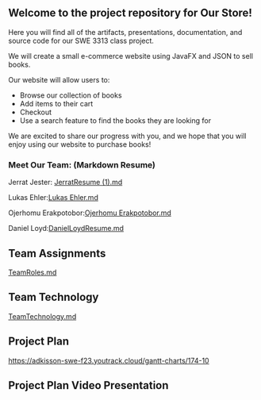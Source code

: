 ## Welcome to the project repository for Our Store!

Here you will find all of the artifacts, presentations, documentation, and source code for our SWE 3313 class project.

We will create a small e-commerce website using JavaFX and JSON to sell books.

Our website will allow users to:

* Browse our collection of books
* Add items to their cart
* Checkout
* Use a search feature to find the books they are looking for

We are excited to share our progress with you, and we hope that you will enjoy using our website to purchase books!

### Meet Our Team: (Markdown Resume)

Jerrat Jester: 
[JerratResume (1).md](https://github.com/JerratJester/Group-8/files/12873784/JerratResume.1.md)


Lukas Ehler:[Lukas Ehler.md](https://github.com/JerratJester/Group-8/files/12861721/Lukas.Ehler.md)

Ojerhomu Erakpotobor:[Ojerhomu Erakpotobor.md](https://github.com/JerratJester/Group-8/files/12861724/Ojerhomu.Erakpotobor.md)

Daniel Loyd:[DanielLoydResume.md](https://github.com/JerratJester/Group-8/files/12862058/DanielLoydResume.md)




## Team Assignments

[TeamRoles.md](https://github.com/JerratJester/Group-8/files/12849763/TeamRoles.md)

## Team Technology

[TeamTechnology.md](https://github.com/JerratJester/Group-8/files/12849767/TeamTechnology.md)


## Project Plan

https://adkisson-swe-f23.youtrack.cloud/gantt-charts/174-10

## Project Plan Video Presentation





